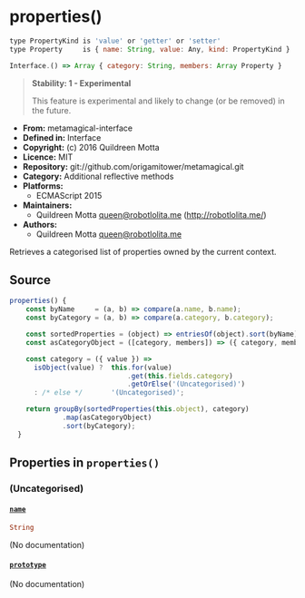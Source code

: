 

# properties()


```javascript
type PropertyKind is 'value' or 'getter' or 'setter'
type Property     is { name: String, value: Any, kind: PropertyKind }

Interface.() => Array { category: String, members: Array Property }
```




> 
> **Stability: 1 - Experimental**
> 
> This feature is experimental and likely to change (or be removed) in the
> future.
> 


  - **From:**
    metamagical-interface
  - **Defined in:**
    Interface
  - **Copyright:**
    (c) 2016 Quildreen Motta
  - **Licence:**
    MIT
  - **Repository:**
    git://github.com/origamitower/metamagical.git
  - **Category:**
    Additional reflective methods
  - **Platforms:**
      - ECMAScript 2015
  - **Maintainers:**
      - Quildreen Motta <queen@robotlolita.me> (http://robotlolita.me/)
  - **Authors:**
      - Quildreen Motta <queen@robotlolita.me>



Retrieves a categorised list of properties owned by the current
context.



## Source


```javascript
properties() {
    const byName     = (a, b) => compare(a.name, b.name);
    const byCategory = (a, b) => compare(a.category, b.category);

    const sortedProperties = (object) => entriesOf(object).sort(byName);
    const asCategoryObject = ([category, members]) => ({ category, members });

    const category = ({ value }) =>
      isObject(value) ?  this.for(value)
                             .get(this.fields.category)
                             .getOrElse('(Uncategorised)')
      : /* else */       '(Uncategorised)';

    return groupBy(sortedProperties(this.object), category)
             .map(asCategoryObject)
             .sort(byCategory);
  }
```




## Properties in `properties()`




### (Uncategorised)




#### [`name`](properties/name)



```haskell
String
```

(No documentation)



#### [`prototype`](properties/prototype)



(No documentation)






